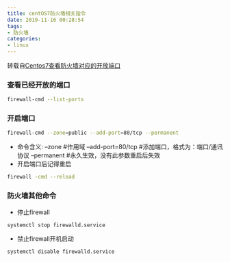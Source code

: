 ```yaml
---
title: centOS7防火墙相关指令
date: 2019-11-16 00:28:54
tags:
- 防火墙
categories:
- linux
---
```


转载自[Centos7查看防火墙对应的开放端口](https://blog.csdn.net/m0_37779570/article/details/81979073)

<!--more-->
### 查看已经开放的端口
```bash
firewall-cmd --list-ports 
```

### 开启端口
```bash
firewall-cmd --zone=public --add-port=80/tcp --permanent  
```

* 命令含义:
–zone #作用域
–add-port=80/tcp #添加端口，格式为：端口/通讯协议
–permanent #永久生效，没有此参数重启后失效
* 开启端口后记得重启
```bash
firewall -cmd --reload
```

### 防火墙其他命令

* 停止firewall  
```bash
systemctl stop firewalld.service  
```
* 禁止firewall开机启动  
```bash
systemctl disable firewalld.service
```
